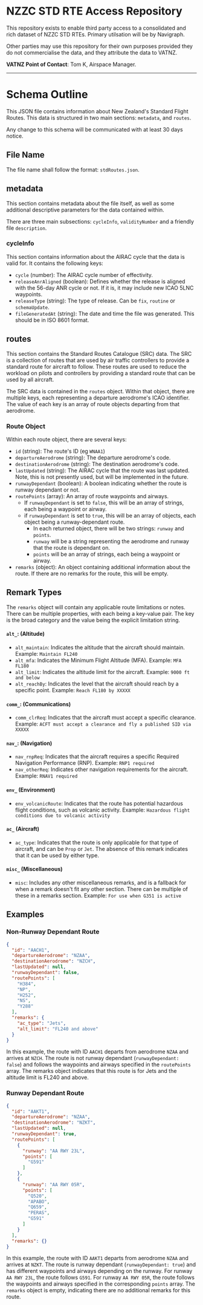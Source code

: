 # NZZC STD RTE Access Repository

This repository exists to enable third party access to a consolidated and rich dataset of NZZC STD RTEs. Primary utilsation will be by Navigraph.

Other parties may use this repository for their own purposes provided they do not commercialise the data, and they attribute the data to VATNZ.

**VATNZ Point of Contact**: Tom K, Airspace Manager.

----

# Schema Outline

This JSON file contains information about New Zealand's Standard Flight Routes. This data is structured in two main sections: `metadata`, and `routes`.

Any change to this schema will be communicated with at least 30 days notice.

## File Name

The file name shall follow the format: `stdRoutes.json`.

## metadata

This section contains metadata about the file itself, as well as some additional descriptive parameters for the data contained within.

There are three main subsections: `cycleInfo`, `validityNumber` and a friendly file `description`.

### cycleInfo

This section contains information about the AIRAC cycle that the data is valid for. It contains the following keys:
- `cycle` (number): The AIRAC cycle number of effectivity.
- `releaseAnrAligned` (boolean): Defines whether the release is aligned with the 56-day ANR cycle or not. If it is, it may include new ICAO 5LNC waypoints.
- `releaseType` (string): The type of release. Can be `fix`, `routine` or `schemaUpdate`.
- `fileGeneratedAt` (string): The date and time the file was generated. This should be in ISO 8601 format.

## routes

This section contains the Standard Routes Catalogue (SRC) data. The SRC is a collection of routes that are used by air traffic controllers to provide a standard route for aircraft to follow. These routes are used to reduce the workload on pilots and controllers by providing a standard route that can be used by all aircraft.

The SRC data is contained in the `routes` object. Within that object, there are multiple keys, each representing a departure aerodrome's ICAO identifier. The value of each key is an array of route objects departing from that aerodrome.

### Route Object

Within each route object, there are several keys:
- `id` (string): The route's ID (eg `WNAA1`)
- `departureAerodrome` (string): The departure aerodrome's code.
- `destinationAerodrome` (string): The destination aerodrome's code.
- `lastUpdated` (string): The AIRAC cycle that the route was last updated. Note, this is not presently used, but will be implemented in the future.
- `runwayDependant` (boolean): A boolean indicating whether the route is runway dependant or not.
- `routePoints` (array): An array of route waypoints and airways.
  - If `runwayDependant` is set to `false`, this will be an array of strings, each being a waypoint or airway.
  - if `runwayDependant` is set to `true`, this will be an array of objects, each object being a runway-dependant route.
    - In each returned object, there will be two strings: `runway` and `points`.
    - `runway` will be a string representing the aerodrome and runway that the route is dependant on.
    - `points` will be an array of strings, each being a waypoint or airway.
- `remarks` (object): An object containing additional information about the route. If there are no remarks for the route, this will be empty.


## Remark Types

The `remarks` object will contain any applicable route limitations or notes. There can be multiple properties, with each being a key-value pair. The key is the broad category and the value being the explicit limitation string.

#### `alt_`: (Altitude)
- `alt_maintain`: Indicates the altitude that the aircraft should maintain. Example: `Maintain FL240`
- `alt_mfa`: Indicates the Minimum Flight Altitude (MFA). Example: `MFA FL180`
- `alt_limit`: Indicates the altitude limit for the aircraft. Example: `9000 ft and below`
- `alt_reachBy`: Indicates the level that the aircraft should reach by a specific point. Example: `Reach FL180 by XXXXX`

#### `comm_`: (Communications)
- `comm_clrReq`: Indicates that the aircraft must accept a specific clearance. Example: `ACFT must accept a clearance and fly a published SID via XXXXX`

#### `nav_`: (Navigation)
- `nav_rnpReq`: Indicates that the aircraft requires a specific Required Navigation Performance (RNP). Example: `RNP1 required`
- `nav_otherReq`: Indicates other navigation requirements for the aircraft. Example: `RNAV1 required`

#### `env_` (Environment)
- `env_volcanicRoute`: Indicates that the route has potential hazardous flight conditions, such as volcanic activity. Example: `Hazardous flight conditions due to volcanic activity`

#### `ac_` (Aircraft)
- `ac_type`: Indicates that the route is only applicable for that type of aircraft, and can be `Prop` or `Jet`. The absence of this remark indicates that it can be used by either type.

#### `misc_` (Miscellaneous)
- `misc`: Includes any other miscellaneous remarks, and is a fallback for when a remark doesn't fit any other section. There can be multiple of these in a remarks section. Example: `For use when G351 is active`


## Examples

### Non-Runway Dependant Route

```json
{
  "id": "AACH1",
  "departureAerodrome": "NZAA",
  "destinationAerodrome": "NZCH",
  "lastUpdated": null,
  "runwayDependant": false,
  "routePoints": [
    "H384",
    "NP",
    "H252",
    "NS",
    "Y288"
  ],
  "remarks": {
    "ac_type": "Jets",
    "alt_limit": "FL240 and above"
  }
}
```

In this example, the route with ID `AACH1` departs from aerodrome `NZAA` and arrives at `NZCH`. The route is not runway dependant (`runwayDependant: false`) and follows the waypoints and airways specified in the `routePoints` array. The remarks object indicates that this route is for Jets and the altitude limit is FL240 and above.

### Runway Dependant Route

```json
{
  "id": "AAKT1",
  "departureAerodrome": "NZAA",
  "destinationAerodrome": "NZKT",
  "lastUpdated": null,
  "runwayDependant": true,
  "routePoints": [
    {
      "runway": "AA RWY 23L",
      "points": [
        "G591"
      ]
    },
    {
      "runway": "AA RWY 05R",
      "points": [
        "Q520",
        "APABO",
        "Q659",
        "PERAS",
        "G591"
      ]
    }
  ],
  "remarks": {}
}
```

In this example, the route with ID `AAKT1` departs from aerodrome `NZAA` and arrives at `NZKT`. The route is runway dependant (`runwayDependant: true`) and has different waypoints and airways depending on the runway. For runway `AA RWY 23L`, the route follows `G591`. For runway `AA RWY 05R`, the route follows the waypoints and airways specified in the corresponding `points` array. The `remarks` object is empty, indicating there are no additional remarks for this route.

